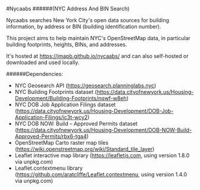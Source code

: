 #Nycaabs
######(NYC Address And BIN Search)

Nycaabs searches New York City's open data sources for building information, by address or BIN (building identification number).

This project aims to help maintain NYC's OpenStreetMap data, in particular building footprints, heights, BINs, and addresses.

It's hosted at https://jmapb.github.io/nycaabs/ and can also self-hosted or downloaded and used locally.

######Dependencies:
 * NYC Geosearch API (https://geosearch.planninglabs.nyc)
 * NYC Building Footprints dataset (https://data.cityofnewyork.us/Housing-Development/Building-Footprints/nqwf-w8eh)
 * NYC DOB Job Application Filings dataset (https://data.cityofnewyork.us/Housing-Development/DOB-Job-Application-Filings/ic3t-wcy2)
 * NYC DOB NOW: Build – Approved Permits dataset (https://data.cityofnewyork.us/Housing-Development/DOB-NOW-Build-Approved-Permits/rbx6-tga4)
 * OpenStreetMap Carto raster map tiles (https://wiki.openstreetmap.org/wiki/Standard_tile_layer)
 * Leaflet interactive map library (https://leafletjs.com, using version 1.8.0 via unpkg.com)
 * Leaflet.contextmenu library (https://github.com/aratcliffe/Leaflet.contextmenu, using version 1.4.0 via unpkg.com)

